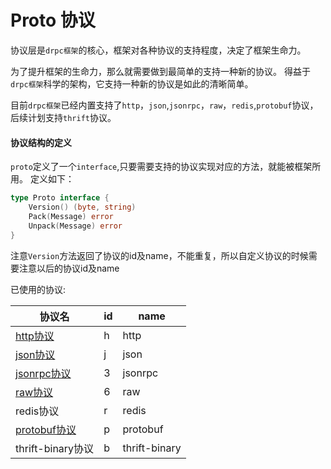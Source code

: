 # Proto 协议

协议层是`drpc框架`的核心，框架对各种协议的支持程度，决定了框架生命力。

为了提升框架的生命力，那么就需要做到最简单的支持一种新的协议。
得益于`drpc框架`科学的架构，它支持一种新的协议是如此的清晰简单。

目前`drpc框架`已经内置支持了`http`，`json`,`jsonrpc`，`raw`，`redis`,`protobuf`协议，后续计划支持`thrift`协议。

#### 协议结构的定义

`proto`定义了一个`interface`,只要需要支持的协议实现对应的方法，就能被框架所用。
定义如下：
```go
type Proto interface {
	Version() (byte, string)
	Pack(Message) error
	Unpack(Message) error
}
```

注意`Version`方法返回了协议的id及name，不能重复，所以自定义协议的时候需要注意以后的协议id及name

已使用的协议:

协议名| id  |name 
---|-----|---
[http协议](drpc/proto_http.md) | h   | http |
[json协议](drpc/proto_json.md) | j   | json
[jsonrpc协议](drpc/proto_jsonrpc.md) | 3   | jsonrpc
[raw协议](drpc/proto_raw.md) | 6   | raw
redis协议 | r   | redis
[protobuf协议](drpc/proto_protobuf.md) | p   | protobuf
thrift-binary协议 | b   | thrift-binary



